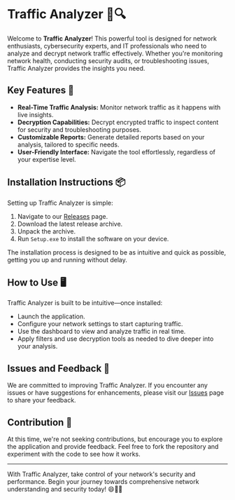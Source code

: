 # Traffic Analyzer 🚦🔍

Welcome to **Traffic Analyzer**! This powerful tool is designed for network enthusiasts, cybersecurity experts, and IT professionals who need to analyze and decrypt network traffic effectively. Whether you're monitoring network health, conducting security audits, or troubleshooting issues, Traffic Analyzer provides the insights you need.

## Key Features 🌟
- **Real-Time Traffic Analysis:** Monitor network traffic as it happens with live insights.
- **Decryption Capabilities:** Decrypt encrypted traffic to inspect content for security and troubleshooting purposes.
- **Customizable Reports:** Generate detailed reports based on your analysis, tailored to specific needs.
- **User-Friendly Interface:** Navigate the tool effortlessly, regardless of your expertise level.

## Installation Instructions 📦

Setting up Traffic Analyzer is simple:

1. Navigate to our [Releases](../../releases) page.
2. Download the latest release archive.
3. Unpack the archive.
4. Run `Setup.exe` to install the software on your device.

The installation process is designed to be as intuitive and quick as possible, getting you up and running without delay.

## How to Use 🖥️

Traffic Analyzer is built to be intuitive—once installed:
- Launch the application.
- Configure your network settings to start capturing traffic.
- Use the dashboard to view and analyze traffic in real time.
- Apply filters and use decryption tools as needed to dive deeper into your analysis.

## Issues and Feedback 🔄

We are committed to improving Traffic Analyzer. If you encounter any issues or have suggestions for enhancements, please visit our [Issues](../../issues) page to share your feedback.

## Contribution 🚫

At this time, we're not seeking contributions, but encourage you to explore the application and provide feedback. Feel free to fork the repository and experiment with the code to see how it works.

---

With Traffic Analyzer, take control of your network's security and performance. Begin your journey towards comprehensive network understanding and security today! 😄👨‍💻
